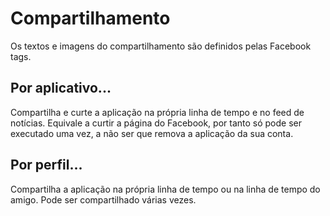 # Compartilhamento

Os textos e imagens do compartilhamento são definidos pelas Facebook tags.

## Por aplicativo...

Compartilha e curte a aplicação na própria linha de tempo e no feed de notícias.
Equivale a curtir a página do Facebook, por tanto só pode ser executado uma vez,
a não ser que remova a aplicação da sua conta.


## Por perfil...

Compartilha a aplicação na própria linha de tempo ou na linha de tempo do amigo.
Pode ser compartilhado várias vezes.